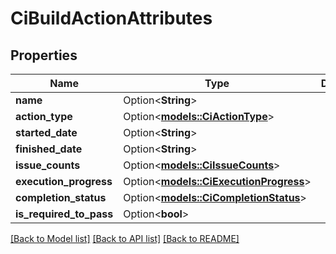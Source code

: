 # CiBuildActionAttributes

## Properties

Name | Type | Description | Notes
------------ | ------------- | ------------- | -------------
**name** | Option<**String**> |  | [optional]
**action_type** | Option<[**models::CiActionType**](CiActionType.md)> |  | [optional]
**started_date** | Option<**String**> |  | [optional]
**finished_date** | Option<**String**> |  | [optional]
**issue_counts** | Option<[**models::CiIssueCounts**](CiIssueCounts.md)> |  | [optional]
**execution_progress** | Option<[**models::CiExecutionProgress**](CiExecutionProgress.md)> |  | [optional]
**completion_status** | Option<[**models::CiCompletionStatus**](CiCompletionStatus.md)> |  | [optional]
**is_required_to_pass** | Option<**bool**> |  | [optional]

[[Back to Model list]](../README.md#documentation-for-models) [[Back to API list]](../README.md#documentation-for-api-endpoints) [[Back to README]](../README.md)


